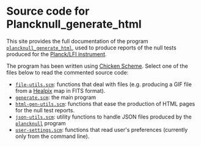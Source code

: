 Source code for Plancknull_generate_html
========================================

This site provides the full documentation of the program
[`plancknull_generate_html`](https://github.com/ziotom78/plancknull_generate_html),
used to produce reports of the null tests produced for the
[Planck/LFI instrument](http://www.rssd.esa.int/index.php?project=planck&page=lfi_top).

The program has been written using
[Chicken Scheme](http://www.call-cc.org/). Select one of the files
below to read the commented source code:

* [`file-utils.scm`](./file-utils.scm.html): functions that deal with
  files (e.g. producing a GIF file from a
  [Healpix](http://healpix.jpl.nasa.gov/) map in FITS format).
* [`generate.scm`](./generate.scm.html): the main program
* [`html-gen-utils.scm`](./html-gen-utils.scm.html): functions that ease
  the production of HTML pages for the null test reports.
* [`json-utils.scm`](./json-utils.scm.html): utility functions to
  handle JSON files produced by the
  [`plancknull`](https://github.com/zonca/plancknull) program
* [`user-settings.scm`](./user-settings.scm.html): functions that read
  user's preferences (currently only from the command line).
